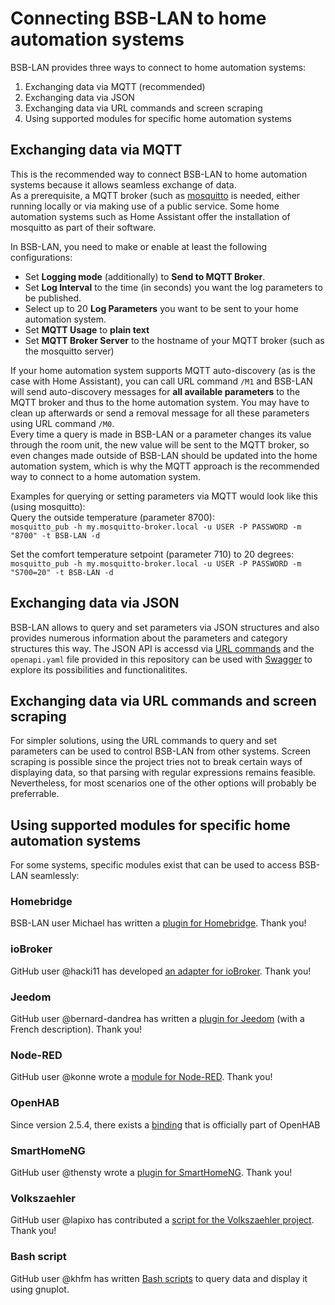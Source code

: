 # Connecting BSB-LAN to home automation systems

BSB-LAN provides three ways to connect to home automation systems: 
1. Exchanging data via MQTT (recommended)
2. Exchanging data via JSON
3. Exchanging data via URL commands and screen scraping
4. Using supported modules for specific home automation systems

## Exchanging data via MQTT

This is the recommended way to connect BSB-LAN to home automation systems because it allows seamless exchange of data.  
As a prerequisite, a MQTT broker (such as [mosquitto](https://mosquitto.org) is needed, either running locally or via making use of a public service. Some home automation systems such as Home Assistant offer the installation of mosquitto as part of their software.

In BSB-LAN, you need to make or enable at least the following configurations:

- Set **Logging mode** (additionally) to **Send to MQTT Broker**.
- Set **Log Interval** to the time (in seconds) you want the log parameters to be published. 
- Select up to 20 **Log Parameters** you want to be sent to your home automation system.
- Set **MQTT Usage** to **plain text**
- Set **MQTT Broker Server** to the hostname of your MQTT broker (such as the mosquitto server)

If your home automation system supports MQTT auto-discovery (as is the case with Home Assistant), you can call URL command `/M1` and BSB-LAN will send auto-discovery messages for **all available parameters** to the MQTT broker and thus to the home automation system. You may have to clean up afterwards or send a removal message for all these parameters using URL command `/M0`.  
Every time a query is made in BSB-LAN or a parameter changes its value through the room unit, the new value will be sent to the MQTT broker, so even changes made outside of BSB-LAN should be updated into the home automation system, which is why the MQTT approach is the recommended way to connect to a home automation system.

Examples for querying or setting parameters via MQTT would look like this (using mosquitto):  
Query the outside temperature (parameter 8700):  
`mosquitto_pub -h my.mosquitto-broker.local -u USER -P PASSWORD -m "8700" -t BSB-LAN -d`  

Set the comfort temperature setpoint (parameter 710) to 20 degrees:
`mosquitto_pub -h my.mosquitto-broker.local -u USER -P PASSWORD -m "S700=20" -t BSB-LAN -d`  

## Exchanging data via JSON

BSB-LAN allows to query and set parameters via JSON structures and also provides numerous information about the parameters and category structures this way. The JSON API is accessd via [URL commands](using.md) and the `openapi.yaml` file provided in this repository can be used with [Swagger](https://editor.swagger.io/?url=https://raw.githubusercontent.com/fredlcore/bsb_lan/master/openapi.yaml) to explore its possibilities and functionalitites.

## Exchanging data via URL commands and screen scraping

For simpler solutions, using the URL commands to query and set parameters can be used to control BSB-LAN from other systems. Screen scraping is possible since the project tries not to break certain ways of displaying data, so that parsing with regular expressions remains feasible. Nevertheless, for most scenarios one of the other options will probably be preferrable.

## Using supported modules for specific home automation systems

For some systems, specific modules exist that can be used to access BSB-LAN seamlessly:

### Homebridge

BSB-LAN user Michael has written a [plugin for Homebridge](https://www.npmjs.com/package/@bsblan/homebridge-bsblan-thermostat). Thank you!

### ioBroker

GitHub user @hacki11 has developed [an adapter for ioBroker](https://github.com/hacki11/ioBroker.bsblan). Thank you!

### Jeedom

GitHub user @bernard-dandrea has written a [plugin for Jeedom](https://bernard-dandrea.github.io/jeedom-BSBLAN/fr_FR/) (with a French description). Thank you!

### Node-RED

GitHub user @konne wrote a [module for Node-RED](https://github.com/node-red-contrib/node-red-contrib-bsb-lan). Thank you!

### OpenHAB

Since version 2.5.4, there exists a [binding](https://www.openhab.org/addons/bindings/bsblan/) that is officially part of OpenHAB

### SmartHomeNG

GitHub user @thensty wrote a [plugin for SmartHomeNG](https://github.com/smarthomeNG/plugins/tree/develop/bsblan). Thank you!

### Volkszaehler

GitHub user @lapixo has contributed a [script for the Volkszaehler project](https://github.com/lapixo/volkszaehler_bsb-lan/tree/main). Thank you!

### Bash script

GitHub user @khfm has written [Bash scripts](https://github.com/khfm/bsb-lan-readout) to query data and display it using gnuplot.
